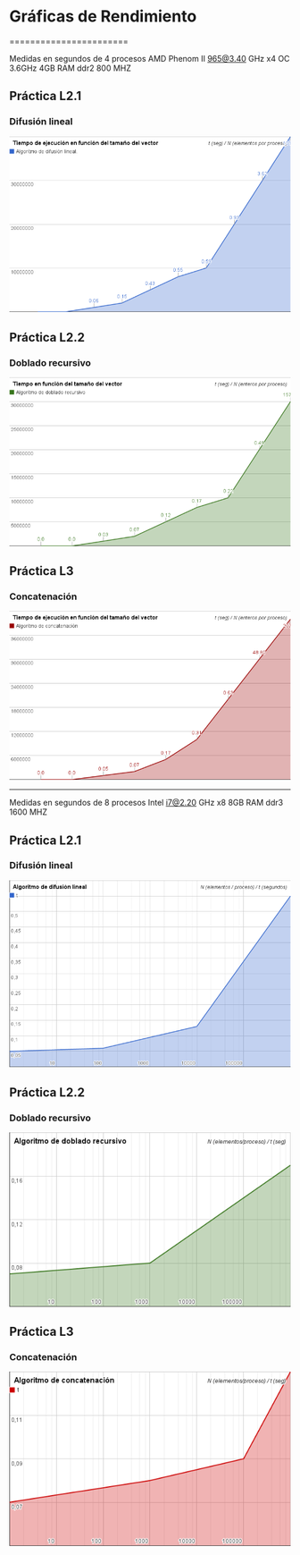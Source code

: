 # Gráficas de Rendimiento
=======================

Medidas en segundos de 4 procesos AMD Phenom II 965@3.40 GHz x4 OC 3.6GHz 4GB RAM ddr2 800 MHZ

## Práctica L2.1

### Difusión lineal
![Algoritmo de difusión lineal](img/m02.png)

## Práctica L2.2

### Doblado recursivo
![Algoritmo de doblado recursivo](img/m03.png)

## Práctica L3

### Concatenación
![Algoritmo de concatenación](img/m04.png)

-------------------------------------------------------------------

Medidas en segundos de 8 procesos Intel i7@2.20 GHz x8 8GB RAM ddr3 1600 MHZ

## Práctica L2.1

### Difusión lineal
![Algoritmo de difusión lineal](img/m02.8.png)

## Práctica L2.2

### Doblado recursivo
![Algoritmo de doblado recursivo](img/m03.8.png)

## Práctica L3

### Concatenación
![Algoritmo de concatenación](img/m04.8.png)
